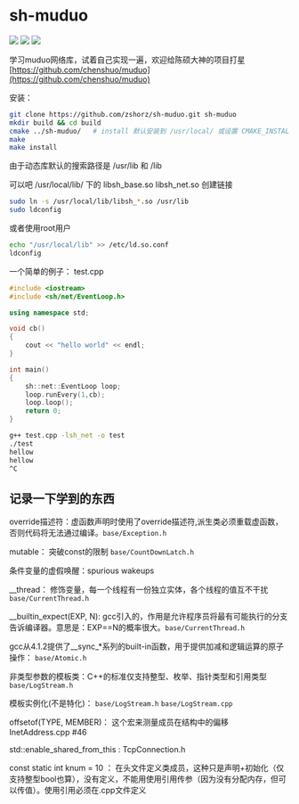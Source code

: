 # sh-muduo
[![](https://img.shields.io/github/stars/zshorz/sh-muduo?style=social)](https://github.com/zshorz/sh-muduo/stargazers) [![](https://img.shields.io/github/languages/top/zshorz/sh-muduo?style=plastic)](https://github.com/zshorz/sh-muduo) [![](https://img.shields.io/github/last-commit/zshorz/sh-muduo)](https://github.com/zshorz/sh-muduo/commits/master)

学习muduo网络库，试着自己实现一遍，欢迎给陈硕大神的项目打星[https://github.com/chenshuo/muduo](https://github.com/chenshuo/muduo)

安装：
```bash
git clone https://github.com/zshorz/sh-muduo.git sh-muduo
mkdir build && cd build
cmake ../sh-muduo/   # install 默认安装到 /usr/local/ 或设置 CMAKE_INSTALL_PREFIX
make
make install
```
由于动态库默认的搜索路径是 /usr/lib 和 /lib

可以吧 /usr/local/lib/ 下的 libsh_base.so libsh_net.so 创建链接
```bash
sudo ln -s /usr/local/lib/libsh_*.so /usr/lib
sudo ldconfig
```
或者使用root用户
```bash
echo "/usr/local/lib" >> /etc/ld.so.conf
ldconfig
```

一个简单的例子： test.cpp
```cpp
#include <iostream>
#include <sh/net/EventLoop.h>

using namespace std;

void cb()
{
    cout << "hello world" << endl;
}

int main()
{
    sh::net::EventLoop loop;
    loop.runEvery(1,cb);
    loop.loop();
    return 0;
}

```
```bash
g++ test.cpp -lsh_net -o test
./test
hellow
hellow
^C
```


## 记录一下学到的东西
override描述符：虚函数声明时使用了override描述符,派生类必须重载虚函数，否则代码将无法通过编译。`base/Exception.h`

mutable： 突破const的限制  `base/CountDownLatch.h`

条件变量的虚假唤醒：spurious wakeups

__thread： 修饰变量，每一个线程有一份独立实体，各个线程的值互不干扰 `base/CurrentThread.h`

__builtin_expect(EXP, N): gcc引入的，作用是允许程序员将最有可能执行的分支告诉编译器。意思是：EXP==N的概率很大。`base/CurrentThread.h`

gcc从4.1.2提供了__sync_*系列的built-in函数，用于提供加减和逻辑运算的原子操作： `base/Atomic.h`

非类型参数的模板类：C++的标准仅支持整型、枚举、指针类型和引用类型 `base/LogStream.h`

模板实例化(不是特化)： `base/LogStream.h`  `base/LogStream.cpp`

offsetof(TYPE, MEMBER)： 这个宏来测量成员在结构中的偏移 InetAddress.cpp #46

std::enable_shared_from_this<T> : TcpConnection.h
  
const static int knum = 10 ： 在头文件定义类成员，这种只是声明+初始化（仅支持整型bool也算），没有定义，不能用使用引用传参（因为没有分配内存，但可以传值）。使用引用必须在.cpp文件定义
